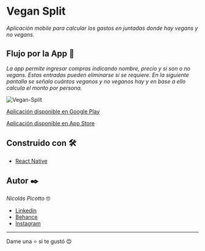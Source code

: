# Vegan Split

_Aplicación mobile para calcular los gastos en juntadas donde hay vegans y no vegans._

## Flujo por la App 🚀

_La app permite ingresar compras indicando nombre, precio y si son o no vegans. Estas entradas pueden eliminarse si se requiere. En la siguiente pantalla se señala cuántos veganos y no veganos hay y en base a ello calcula el monto por persona._ 

![Vegan-Split](https://user-images.githubusercontent.com/86528557/174202130-d63ea4a9-0cf2-45dd-ba82-dab25923e440.jpg)


[Aplicación disponible en Google Play](https://play.google.com/store/apps/details?id=com.nicopicotto.VeganSplit)

[Aplicación disponible en App Store](https://apps.apple.com/us/app/vegan-split/id1626559108)

## Construido con 🛠️
 * [React Native](https://reactnative.dev/)

## Autor ✒️

_Nicolás Picotto_ :nerd_face:

 * [Linkedin](https://github.com/NicoPicotto)
 * [Behance](https://www.behance.net/nicolaspicotto)
 * [Instagram](https://www.instagram.com/npicotto)

---
Dame una :star: si te gustó 😊
